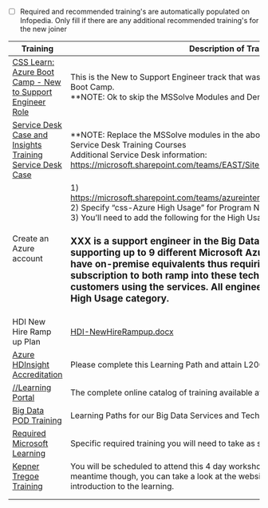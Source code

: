 - [ ] Required and recommended training's are automatically populated on Infopedia. Only fill if there are any additional recommended training's for the new joiner


|Training| Description of Training |
|--|--|
| [CSS Learn: Azure Boot Camp - New to Support Engineer Role](https://ready.azurewebsites.net/csslearning/1687) | This is the New to Support Engineer track that was developed as a part of the Azure Boot Camp. <br/>**NOTE:  Ok to skip the MSSolve Modules and Demos 
[Service Desk Case and Insights Training](https://ready.azurewebsites.net/csslearning/2368)<br/> [Service Desk Case](https://learn.microsoft.com/activity/S2001609/launch#/)  |**NOTE:  Replace the MSSolve modules in the above Learning Path with these two Service Desk Training Courses<br/>Additional Service Desk information:  https://microsoft.sharepoint.com/teams/EAST/SitePages/Service-Desk.aspx 
| Create an Azure account | 1) https://microsoft.sharepoint.com/teams/azureinternal/CSSMgmt/SitePages/Home.aspx<br/>2) Specify “css-Azure High Usage” for Program Name<br/>3) You’ll need to add the following for the High Usage justification:<br/> <h3>XXX is a support engineer in the Big Data Analytics POD. He will be supporting up to 9 different Microsoft Azure services, none of which have on-premise equivalents thus requiring him to use this subscription to both ramp into these technologies and support customers using the services. All engineers on this team are in the High Usage category.
|HDI New Hire Ramp up Plan|[HDI-NewHireRampup.docx](/.attachments/HDI-NewHireRampup-aeef6210-9175-477a-9279-b8d6e895cc78.docx)
| [Azure HDInsight Accreditation](https://nam06.safelinks.protection.outlook.com/?url=https%3A%2F%2Fready.azurewebsites.net%2Fcsslearning%2F2196&data=02%7C01%7Claurieh%40microsoft.com%7C609de6727e2f42ac4f1e08d677347ef6%7C72f988bf86f141af91ab2d7cd011db47%7C1%7C0%7C636827466352589353&sdata=HfcVeur%2FxdRCmIHPg0GNFdlE%2BMuCXudlsc1lpeJlk7A%3D&reserved=0) | Please complete this Learning Path and attain L200 Certification |
| [//Learning Portal](https://microsoft.sharepoint.com/sites/infopedia/pages/layouts/kcdoc.aspx?k=g00-1-67816) |The complete online catalog of training available at Microsoft.  |
|[Big Data POD Training](https://microsoft.sharepoint.com/sites/Infopedia/csslearning/Pages/BI-&-Data.aspx#SQL%20-%20Big%20Data%20POD)  | Learning Paths for our Big Data Services and Technologies |
|[Required Microsoft Learning](https://microsoft.sharepoint.com/sites/infopedia/pages/training.aspx)  | Specific required training you will need to take as soon as possible. |
|[Kepner Tregoe Training](https://microsoft.sharepoint.com/teams/kttraining?e=1:50641c52b71a43a6afe2e56b606c84d4)  | You will be scheduled to attend this 4 day workshop in the coming months.  In the meantime though, you can take a look at the website to get an understanding and introduction to the learning. |
|  |  |
|  |  |

